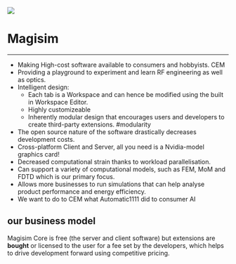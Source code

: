 ![](magisim_logo256.png)
# Magisim 
---

- Making High-cost software available to consumers and hobbyists. CEM
- Providing a playground to experiment and learn RF engineering as well as optics. 
- Intelligent design:
	- Each tab is a Workspace and can hence be modified using the built in Workspace Editor.
	- Highly customizeable
	- Inherently modular design that encourages users and developers to create third-party extensions. #modularity 
- The open source nature of the software drastically decreases development costs.
- Cross-platform Client and Server, all you need is a Nvidia-model graphics card!
- Decreased computational strain thanks to workload parallelisation. 
- Can support a variety of computational models, such as FEM, MoM and FDTD which is our primary focus.
- Allows more businesses to run simulations that can help analyse product performance and energy efficiency.
- We want to do to CEM what Automatic1111 did to consumer AI

## our business model
Magisim Core is free (the server and client software) but extensions are **bought** or licensed to the user for a fee set by the developers, which helps to drive development forward using competitive pricing.



